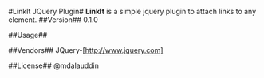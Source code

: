 #LinkIt JQuery Plugin#
**LinkIt** is a simple jquery plugin to attach links to any element.
##Version##
0.1.0

##Usage##

##Vendors##
 JQuery-[http://www.jquery.com]
 
##License##
 @mdalauddin